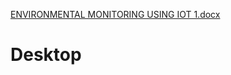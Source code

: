 [ENVIRONMENTAL MONITORING USING IOT 1.docx](https://github.com/au2021116028/Desktop/files/12774364/ENVIRONMENTAL.MONITORING.USING.IOT.1.docx)
# Desktop
